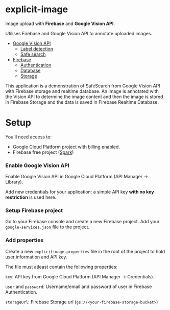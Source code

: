 # explicit-image
Image upload with **Firebase** and **Google Vision API**.

Utilises Firebase and Google Vision API to annotate uploaded images.
- [Google Vision API](https://cloud.google.com/vision/)
  - [Label detection](https://cloud.google.com/vision/docs/label-tutorial)
  - [Safe search](https://cloud.google.com/vision/docs/requests-and-responses)
- [Firebase](https://firebase.google.com/)
  - [Authentication](https://firebase.google.com/docs/auth/)
  - [Database](https://firebase.google.com/docs/database/)
  - [Storage](https://firebase.google.com/docs/storage/)

This application is a demonstration of SafeSearch from Google Vision API with Firebase storage and realtime database. An image is annotated with the Vision API to determine the image content and then the image is stored in Firebase Storage and the data is saved in Firebase Realtime Database.

# Setup
You'll need access to:
- Google Cloud Platform project with billing enabled.
- Firebase free project ([Spark](https://firebase.google.com/pricing/))


### Enable Google Vision API
Enable Google Vision API in Google Cloud Platform (API Manager -> Library).

Add new credentials for your application; a simple API key **with no key restriction** is used here.


### Setup Firebase project
Go to your Firebase console and create a new Firebase project.
Add your `google-services.json` file to the project.


### Add properties
Create a new `explicitimage.properties` file in the root of the project to hold user information and API key.

The file must atleast contain the following properties:

`key`: API key from Google Cloud Platform (API Manager -> Credentials).

`user` and `password`: Username/email and password of user in Firebase Authentication.

`storageUrl`: Firebase Storage url (`gs://<your-firebase-storage-bucket>`)